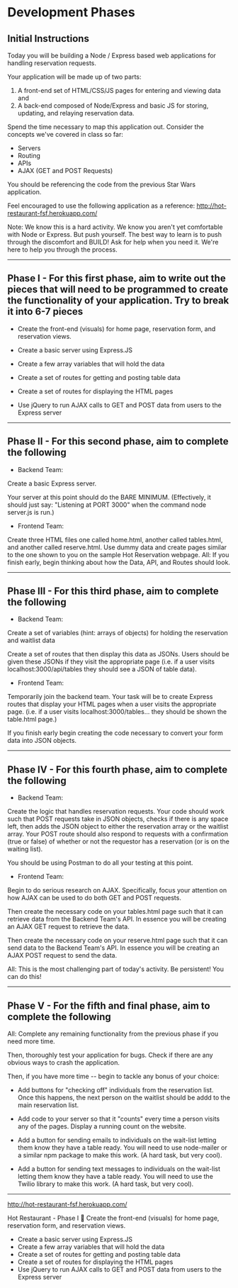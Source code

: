 # Development Phases

## Initial Instructions

Today you will be building a Node / Express based web applications for handling reservation requests.

Your application will be made up of two parts:

1. A front-end set of HTML/CSS/JS pages for entering and viewing data and
2. A back-end composed of Node/Express and basic JS for storing, updating, and relaying reservation data.

Spend the time necessary to map this application out. Consider the concepts we've covered in class so far:

- Servers
- Routing
- APIs
- AJAX (GET and POST Requests)

You should be referencing the code from the previous Star Wars application.

Feel encouraged to use the following application as a reference: <http://hot-restaurant-fsf.herokuapp.com/>

Note: We know this is a hard activity. We know you aren't yet comfortable with Node or Express. But push yourself. The best way to learn is to push through the discomfort and BUILD! Ask for help when you need it. We're here to help you through the process.

---

## Phase I - For this first phase, aim to write out the pieces that will need to be programmed to create the functionality of your application. Try to break it into 6-7 pieces

- Create the front-end (visuals) for home page, reservation form, and reservation views.

- Create a basic server using Express.JS

- Create a few array variables that will hold the data

- Create a set of routes for getting and posting table data

- Create a set of routes for displaying the HTML pages

- Use jQuery to run AJAX calls to GET and POST data from users to the Express server

---

## Phase II - For this second phase, aim to complete the following

- Backend Team:

Create a basic Express server.

Your server at this point should do the BARE MINIMUM. (Effectively, it should just say: "Listening at PORT 3000" when the command node server.js is run.)

- Frontend Team:

Create three HTML files one called home.html, another called tables.html, and another called reserve.html. Use dummy data and create pages similar to the one shown to you on the sample Hot Reservation webpage.
All: If you finish early, begin thinking about how the Data, API, and Routes should look.

---

## Phase III - For this third phase, aim to complete the following

- Backend Team:

Create a set of variables (hint: arrays of objects) for holding the reservation and waitlist data

Create a set of routes that then display this data as JSONs. Users should be given these JSONs if they visit the appropriate page (i.e. if a user visits localhost:3000/api/tables they should see a JSON of table data).

- Frontend Team:

Temporarily join the backend team. Your task will be to create Express routes that display your HTML pages when a user visits the appropriate page. (i.e. if a user visits localhost:3000/tables... they should be shown the table.html page.)

If you finish early begin creating the code necessary to convert your form data into JSON objects.

---

## Phase IV - For this fourth phase, aim to complete the following

- Backend Team:

Create the logic that handles reservation requests. Your code should work such that POST requests take in JSON objects, checks if there is any space left, then adds the JSON object to either the reservation array or the waitlist array. Your POST route should also respond to requests with a confirmation (true or false) of whether or not the requestor has a reservation (or is on the waiting list).

You should be using Postman to do all your testing at this point.

- Frontend Team:

Begin to do serious research on AJAX. Specifically, focus your attention on how AJAX can be used to do both GET and POST requests.

Then create the necessary code on your tables.html page such that it can retrieve data from the Backend Team's API. In essence you will be creating an AJAX GET request to retrieve the data.

Then create the necessary code on your reserve.html page such that it can send data to the Backend Team's API. In essence you will be creating an AJAX POST request to send the data.

All: This is the most challenging part of today's activity. Be persistent! You can do this!

---

## Phase V - For the fifth and final phase, aim to complete the following

All:
Complete any remaining functionality from the previous phase if you need more time.

Then, thoroughly test your application for bugs. Check if there are any obvious ways to crash the application.

Then, if you have more time -- begin to tackle any bonus of your choice:

- Add buttons for "checking off" individuals from the reservation list. Once this happens, the next person on the waitlist should be addd to the main reservation list.

- Add code to your server so that it "counts" every time a person visits any of the pages. Display a running count on the website.

- Add a button for sending emails to individuals on the wait-list letting them know they have a table ready. You will need to use node-mailer or a similar npm package to make this work. (A hard task, but very cool).

- Add a button for sending text messages to individuals on the wait-list letting them know they have a table ready. You will need to use the Twilio library to make this work. (A hard task, but very cool).

---

http://hot-restaurant-fsf.herokuapp.com/

Hot Restaurant - Phase I
:large_orange_diamond: Create the front-end (visuals) for home page, reservation form, and reservation views.

- Create a basic server using Express.JS
- Create a few array variables that will hold the data
- Create a set of routes for getting and posting table data
- Create a set of routes for displaying the HTML pages
- Use jQuery to run AJAX calls to GET and POST data from users to the Express server

